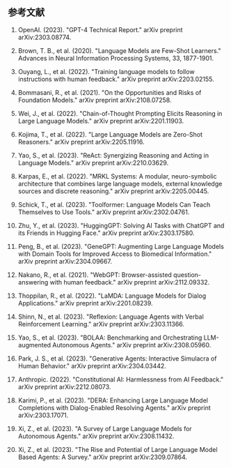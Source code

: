 
## 参考文献

1. OpenAI. (2023). "GPT-4 Technical Report." arXiv preprint arXiv:2303.08774.

2. Brown, T. B., et al. (2020). "Language Models are Few-Shot Learners." Advances in Neural Information Processing Systems, 33, 1877-1901.

3. Ouyang, L., et al. (2022). "Training language models to follow instructions with human feedback." arXiv preprint arXiv:2203.02155.

4. Bommasani, R., et al. (2021). "On the Opportunities and Risks of Foundation Models." arXiv preprint arXiv:2108.07258.

5. Wei, J., et al. (2022). "Chain-of-Thought Prompting Elicits Reasoning in Large Language Models." arXiv preprint arXiv:2201.11903.

6. Kojima, T., et al. (2022). "Large Language Models are Zero-Shot Reasoners." arXiv preprint arXiv:2205.11916.

7. Yao, S., et al. (2023). "ReAct: Synergizing Reasoning and Acting in Language Models." arXiv preprint arXiv:2210.03629.

8. Karpas, E., et al. (2022). "MRKL Systems: A modular, neuro-symbolic architecture that combines large language models, external knowledge sources and discrete reasoning." arXiv preprint arXiv:2205.00445.

9. Schick, T., et al. (2023). "Toolformer: Language Models Can Teach Themselves to Use Tools." arXiv preprint arXiv:2302.04761.

10. Zhu, Y., et al. (2023). "HuggingGPT: Solving AI Tasks with ChatGPT and its Friends in Hugging Face." arXiv preprint arXiv:2303.17580.

11. Peng, B., et al. (2023). "GeneGPT: Augmenting Large Language Models with Domain Tools for Improved Access to Biomedical Information." arXiv preprint arXiv:2304.09667.

12. Nakano, R., et al. (2021). "WebGPT: Browser-assisted question-answering with human feedback." arXiv preprint arXiv:2112.09332.

13. Thoppilan, R., et al. (2022). "LaMDA: Language Models for Dialog Applications." arXiv preprint arXiv:2201.08239.

14. Shinn, N., et al. (2023). "Reflexion: Language Agents with Verbal Reinforcement Learning." arXiv preprint arXiv:2303.11366.

15. Yao, S., et al. (2023). "BOLAA: Benchmarking and Orchestrating LLM-augmented Autonomous Agents." arXiv preprint arXiv:2308.05960.

16. Park, J. S., et al. (2023). "Generative Agents: Interactive Simulacra of Human Behavior." arXiv preprint arXiv:2304.03442.

17. Anthropic. (2022). "Constitutional AI: Harmlessness from AI Feedback." arXiv preprint arXiv:2212.08073.

18. Karimi, P., et al. (2023). "DERA: Enhancing Large Language Model Completions with Dialog-Enabled Resolving Agents." arXiv preprint arXiv:2303.17071.

19. Xi, Z., et al. (2023). "A Survey of Large Language Models for Autonomous Agents." arXiv preprint arXiv:2308.11432.

20. Xi, Z., et al. (2023). "The Rise and Potential of Large Language Model Based Agents: A Survey." arXiv preprint arXiv:2309.07864.
